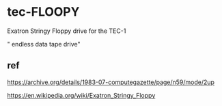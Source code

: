 # tec-FLOOPY
Exatron Stringy Floppy drive for the TEC-1

" endless data tape drive"

## ref
https://archive.org/details/1983-07-computegazette/page/n59/mode/2up

https://en.wikipedia.org/wiki/Exatron_Stringy_Floppy


